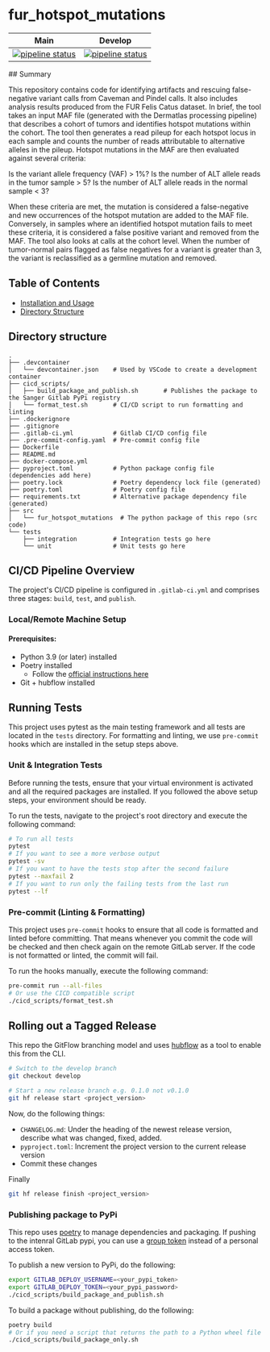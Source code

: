 # fur_hotspot_mutations



|                         Main                         |                         Develop                          |
| :----------------------------------------------------: | :------------------------------------------------------: |
| [![pipeline status][main-pipe-badge]][main-branch] | [![pipeline status][develop-pipe-badge]][develop-branch] |

[main-pipe-badge]: https://gitlab.internal.sanger.ac.uk/DERMATLAS/fur/fur_hotspot_mutations/badges/main/pipeline.svg
[main-branch]: https://gitlab.internal.sanger.ac.uk/DERMATLAS/fur/fur_hotspot_mutations/-/commits/main
[develop-pipe-badge]: https://gitlab.internal.sanger.ac.uk/DERMATLAS/fur/fur_hotspot_mutations/badges/develop/pipeline.svg
[develop-branch]: https://gitlab.internal.sanger.ac.uk/DERMATLAS/fur/fur_hotspot_mutations/-/commits/develop


## Summary

This repository contains code for identifying artifacts and rescuing false-negative variant calls from Caveman and Pindel calls. It also includes analysis results produced from the FUR Felis Catus dataset.
In brief, the tool takes an input MAF file (generated with the Dermatlas processing pipeline) that describes a cohort of tumors and identifies hotspot mutations within the cohort. The tool then generates a read pileup for each hotspot locus in each sample and counts the number of reads attributable to alternative alleles in the pileup.
Hotspot mutations in the MAF are then evaluated against several criteria:

Is the variant allele frequency (VAF) > 1%?
Is the number of ALT allele reads in the tumor sample > 5?
Is the number of ALT allele reads in the normal sample < 3?

When these criteria are met, the mutation is considered a false-negative and new occurrences of the hotspot mutation are added to the MAF file. Conversely, in samples where an identified hotspot mutation fails to meet these criteria, it is considered a false positive variant and removed from the MAF.
The tool also looks at calls at the cohort level. When the number of tumor-normal pairs flagged as false negatives for a variant is greater than 3, the variant is reclassified as a germline mutation and removed.



## Table of Contents
- [Installation and Usage](#installation-and-usage)
- [Directory Structure](#directory-structure)

## Directory structure

```
.
├── .devcontainer
│   └── devcontainer.json    # Used by VSCode to create a development container
├── cicd_scripts/
│   ├── build_package_and_publish.sh       # Publishes the package to the Sanger Gitlab PyPi registry
│   └── format_test.sh       # CI/CD script to run formatting and linting
├── .dockerignore
├── .gitignore
├── .gitlab-ci.yml           # Gitlab CI/CD config file
├── .pre-commit-config.yaml  # Pre-commit config file
├── Dockerfile
├── README.md
├── docker-compose.yml
├── pyproject.toml           # Python package config file (dependencies add here)
├── poetry.lock              # Poetry dependency lock file (generated)
├── poetry.toml              # Poetry config file
├── requirements.txt         # Alternative package dependency file (generated)
├── src
│   └── fur_hotspot_mutations  # The python package of this repo (src code)
└── tests
    ├── integration          # Integration tests go here
    └── unit                 # Unit tests go here
```

## CI/CD Pipeline Overview

The project's CI/CD pipeline is configured in `.gitlab-ci.yml` and comprises three stages: `build`, `test`, and `publish`.

### Local/Remote Machine Setup

#### Prerequisites:
 -  Python 3.9 (or later) installed
 - Poetry installed
    - Follow the [official instructions here](https://python-poetry.org/docs/#installation)
- Git + hubflow installed

## Running Tests

This project uses pytest as the main testing framework and all tests are located in the `tests` directory. For formatting and linting, we use `pre-commit` hooks which are installed in the setup steps above.

### Unit & Integration Tests

Before running the tests, ensure that your virtual environment is activated and all the required packages are installed. If you followed the above setup steps, your environment should be ready.

To run the tests, navigate to the project's root directory and execute the following command:

```bash
# To run all tests
pytest
# If you want to see a more verbose output
pytest -sv
# If you want to have the tests stop after the second failure
pytest --maxfail 2
# If you want to run only the failing tests from the last run
pytest --lf
```

### Pre-commit (Linting & Formatting)

This project uses `pre-commit` hooks to ensure that all code is formatted and linted before committing. That means whenever you commit the code will be checked and then check again on the remote GitLab server. If the code is not formatted or linted, the commit will fail.

To run the hooks manually, execute the following command:

```bash
pre-commit run --all-files
# Or use the CICD compatible script
./cicd_scripts/format_test.sh
```

## Rolling out a Tagged Release
This repo the GitFlow branching model and uses [hubflow](https://datasift.github.io/gitflow/TheHubFlowTools.html) as a tool to enable this from the CLI.

```bash
# Switch to the develop branch
git checkout develop

# Start a new release branch e.g. 0.1.0 not v0.1.0
git hf release start <project_version>
```

Now, do the following things:
* `CHANGELOG.md`: Under the heading of the newest release version, describe what was changed, fixed, added.
* `pyproject.toml`: Increment the project version to the current release version
* Commit these changes

Finally

```bash
git hf release finish <project_version>
```

### Publishing package to PyPi
This repo uses [poetry](https://python-poetry.org/) to manage dependencies and packaging. If pushing to the intenral GitLab pypi, you can use a [group token](https://gitlab.internal.sanger.ac.uk/help/user/packages/package_registry/index#authenticate-with-the-registry) instead of a personal access token.

To publish a new version to PyPi, do the following:

```bash
export GITLAB_DEPLOY_USERNAME=<your_pypi_token>
export GITLAB_DEPLOY_TOKEN=<your_pypi_password>
./cicd_scripts/build_package_and_publish.sh
```

To build a package without publishing, do the following:

```bash
poetry build
# Or if you need a script that returns the path to a Python wheel file
./cicd_scripts/build_package_only.sh
```

